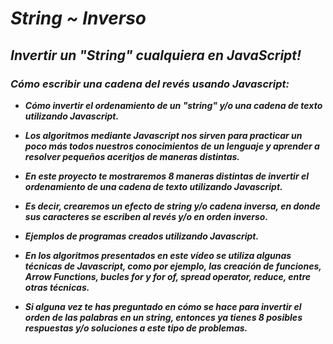 # **_String ~ Inverso_**

## **_Invertir un "String" cualquiera en JavaScript!_**

### **_Cómo escribir una cadena del revés usando Javascript:_**

- **_Cómo invertir el ordenamiento de un "string" y/o una cadena de texto utilizando Javascript._**

- **_Los algoritmos mediante Javascript nos sirven para practicar un poco más todos nuestros conocimientos de un lenguaje y aprender a resolver pequeños aceritjos de maneras distintas._**

- **_En este proyecto te mostraremos 8 maneras distintas de invertir el ordenamiento de una cadena de texto utilizando Javascript._**

- **_Es decir, crearemos un efecto de string y/o cadena inversa, en donde sus caracteres se escriben al revés y/o en orden inverso._**

- **_Ejemplos de programas creados utilizando Javascript._**

- **_En los algoritmos presentados en este vídeo se utiliza algunas técnicas de Javascript, como por ejemplo, las creación de funciones, Arrow Functions, bucles for y for of, spread operator, reduce, entre otras técnicas._**

- **_Si alguna vez te has preguntado en cómo se hace para invertir el orden de las palabras en un string, entonces ya tienes 8 posibles respuestas y/o soluciones a este tipo de problemas._**
